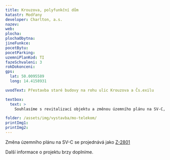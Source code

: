 ```yaml
---
title: Krouzova, polyfunkční dům
katastr: Modřany
developer: Charlton, a.s.
nazev:
web:
plocha:
plochaObytna:
jineFunkce:
pocetBytu:
pocetParking:
uzemniPlanKod: TI
fazeSchvaleni: 3
rokDokonceni:
gps:
  lat: 50.0095589
  long: 14.4158931

uvodText: Přestavba staré budovy na rohu ulic Krouzova a Čs.exilu

textbox:
  text: >
    Souhlasíme s revitalizací objektu a změnou územního plánu na SV-C, která umožní výstavbu s menším objemem než je tam nyní. Více ale o projektu nevíme.

folder: /assets/img/vystavba/mo-telekom/
printImg1:
printImg2:
---
```


Změna územního plánu na SV-C se projednává jako [Z-2801](https://app.iprpraha.cz/napp/zmeny/?id=383&action=view&presenter=Articlezmenyupravy)

Další informace o projektu brzy doplníme.
